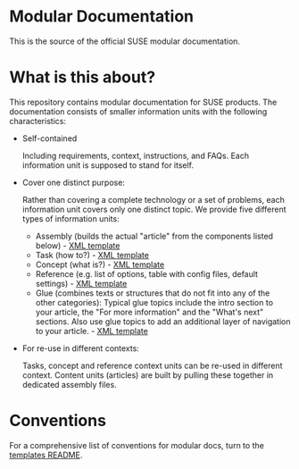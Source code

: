 Modular Documentation
=====================

This is the source of the official SUSE modular documentation.

# What is this about?

This repository contains modular documentation for SUSE products. 
The documentation consists of smaller information units with the following characteristics:

* Self-contained
 
  Including requirements, context, instructions, and FAQs. 
  Each information unit is supposed to stand for itself.

* Cover one distinct purpose:

  Rather than covering a complete technology or a set of problems, each information unit covers only one distinct topic. 
  We provide five different types of information units: 
   * Assembly (builds the actual "article" from the components listed below) - [XML template](https://github.com/SUSE/doc-modular/blob/main/templates/articles/assembly.xml)
   * Task (how to?) - [XML template](https://github.com/SUSE/doc-modular/blob/main/templates/tasks/task.xml)
   * Concept (what is?) - [XML template](https://github.com/SUSE/doc-modular/blob/main/templates/concepts/concept.xml)
   * Reference (e.g. list of options, table with config files, default settings) - [XML template](https://github.com/SUSE/doc-modular/blob/main/templates/reference/reference.xml)
   * Glue (combines texts or structures that do not fit into any of the other categories): Typical glue topics include the intro section to your article, the "For more information" and the "What's next" sections. Also use glue topics to add an additional layer of navigation to your article. - [XML template](https://github.com/SUSE/doc-modular/blob/main/templates/glues/glue.xml)


* For re-use in different contexts:

  Tasks, concept and reference context units can be re-used in different context. Content units (articles) are built by pulling these together in dedicated assembly files.

# Conventions

For a comprehensive list of conventions for modular docs, turn to the [templates README](https://github.com/SUSE/doc-modular/blob/main/templates/README.md).

